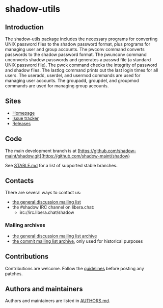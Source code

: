 # shadow-utils

## Introduction
The shadow-utils package includes the necessary programs for
converting UNIX password files to the shadow password format, plus
programs for managing user and group accounts. The pwconv command
converts passwords to the shadow password format. The pwunconv command
unconverts shadow passwords and generates a passwd file (a standard
UNIX password file). The pwck command checks the integrity of password
and shadow files. The lastlog command prints out the last login times
for all users. The useradd, userdel, and usermod commands are used for
managing user accounts. The groupadd, groupdel, and groupmod commands
are used for managing group accounts.

## Sites
* [Homepage](https://github.com/shadow-maint/shadow)
* [Issue tracker](https://github.com/shadow-maint/shadow/issues)
* [Releases](https://github.com/shadow-maint/shadow/releases)

## Code

The main development branch is at [https://github.com/shadow-maint/shadow.git](https://github.com/shadow-maint/shadow)

See [STABLE.md](https://github.com/shadow-maint/shadow/blob/master/STABLE.md) for a list of supported stable branches.

## Contacts
There are several ways to contact us:
* [the general discussion mailing list](
  https://alioth-lists.debian.net/mailman/listinfo/pkg-shadow-devel)
* the #shadow IRC channel on libera.chat:
  * irc://irc.libera.chat/shadow

### Mailing archives
* [the general discussion mailing list archive](
  https://alioth-lists.debian.net/pipermail/pkg-shadow-devel/)
* [the commit mailing list archive](
  https://alioth-lists-archive.debian.net/pipermail/pkg-shadow-commits/),
  only used for historical purposes

## Contributions

Contributions are welcome. Follow the
[guidelines](doc/contributions/introduction.md) before posting any patches.

## Authors and maintainers
Authors and maintainers are listed in [AUTHORS.md](
https://github.com/shadow-maint/shadow/blob/master/AUTHORS.md).
